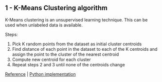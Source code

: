 ## 1 - K-Means Clustering algorithm

K-Means clustering is an unsupervised learning technique. This can be used when unlabeled data is available.

Steps:
1. Pick K random points from the dataset as initial cluster centroids
2. Find distance of each point in the dataset to each of the K centroids and assign the point to the cluster of the nearest centroid
3. Compute new centroid for each cluster
4. Repeat steps 2 and 3 until none of the centroids change

[Reference](https://mubaris.com/posts/kmeans-clustering/) | [Python implementation](https://github.com/ppai22/k-means-clustering-python)